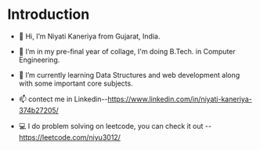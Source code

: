 # Introduction

- 👋 Hi, I’m Niyati Kaneriya from Gujarat, India.

- 👀 I’m in my pre-final year of collage, I'm doing B.Tech. in Computer Engineering.

- 🌱 I’m currently learning Data Structures and web development along with some important core subjects.

- 📫 contect me in Linkedin--https://www.linkedin.com/in/niyati-kaneriya-374b27205/

- 💻 I do problem solving on leetcode, you can check it out -- https://leetcode.com/niyu3012/
